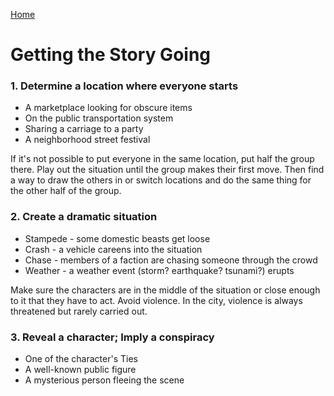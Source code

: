 [Home](index.md)
# Getting the Story Going
### 1. Determine a location where everyone starts
- A marketplace looking for obscure items
- On the public transportation system
- Sharing a carriage to a party
- A neighborhood street festival

If it's not possible to put everyone in the same location, put half the group there. Play out the situation until the group makes their first move. Then find a way to draw the others in or switch locations and do the same thing for the other half of the group.

### 2. Create a dramatic situation
* Stampede - some domestic beasts get loose
* Crash - a vehicle careens into the situation
* Chase - members of a faction are chasing someone through the crowd
* Weather - a weather event (storm? earthquake? tsunami?) erupts

Make sure the characters are in the middle of the situation or close enough to it that they have to act. Avoid violence. In the city, violence is always threatened but rarely carried out.

### 3. Reveal a character; Imply a conspiracy
* One of the character's Ties
* A well-known public figure
* A mysterious person fleeing the scene

